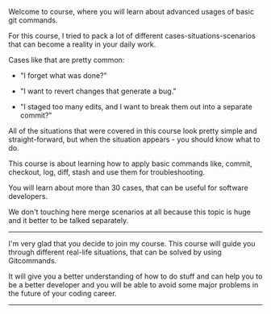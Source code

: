 Welcome to course, where you will learn about advanced usages of basic git commands.

For this course, I tried to pack a lot of different cases-situations-scenarios that can become a reality in your daily work.

Cases like that are pretty common:

- "I forget what was done?"

- "I want to revert changes that generate a bug."

- "I staged too many edits, and I want to break them out into a separate commit?"

All of the situations that were covered in this course look pretty simple and straight-forward, but when the situation appears - you should know what to do.

This course is about learning how to apply basic commands like, commit, checkout, log, diff, stash and use them for troubleshooting.

You will learn about more than 30 cases, that can be useful for software developers.

We don't touching here merge scenarios at all because this topic is huge and it better to be talked separately.



---


I'm very glad that you decide to join my course.
This course will guide you through different real-life situations, that can be solved by using Gitcommands.


It will give you a better understanding of how to do stuff and can help you to be a better developer and you will be able to avoid some major problems in the future of your coding career.




<!--

I'm very glad that you decide to join my course.
Knowledge of pull requests is essential for any software engineer, in my opinion. Communication and collaboration skills are undervalued at modern tech society.

I think you cannot create great software on your own.
When you working as a team member, collaboration is a very crucial part of the process. When you can showcase what you're doing and communicate with other people while you showing your code - you can accomplish more. And spend less time.


Hope you will enjoy this course! Good luck.

-->
--------



<!-- Welcome to the ZIZO design and product ideation course. This is an opportunity for entrepreneurs, startups founders and product managers to learn a new and proven way to build product ideas from scratch and improve existing product features by zooming in and zooming out the different design layers. The course teaches how to use the three design layers (Flow, Interface, and Action) and build your startup product ideas from both high level and strategic perspective and the most detailed level of user action design.

I am working with startups in diverse fields from AI to medical devices, and guide their teams to ideate iterate and zoom in and zoom out constantly to align the team and optimize their products. I have been working with startups from top programs such as Singularity University, WeWork Labs and Zinc.VCs.

This course was created because of the feedback and great demand I saw in startup founders after consultation sessions and workshops. Now it's available for everyone! -->
